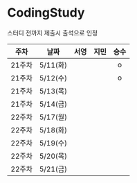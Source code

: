 # CodingStudy

스터디 전까지 제출시 출석으로 인정

|주차|날짜|서영|지민|승수|
|--------|:-------:|:-------:|:-------:|:-------:|
|21주차|5/11(화)|||o|
|21주차|5/12(수)|||o|
|21주차|5/13(목)||||
|21주차|5/14(금)||||
|22주차|5/17(월)||||
|22주차|5/18(화)||||
|22주차|5/19(수)||||
|22주차|5/20(목)||||
|22주차|5/21(금)||||

